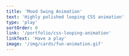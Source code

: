 ```yaml
---
title: 'Mood Swing Animation'
text: 'Highly polished looping CSS animation'
type: 'play'
sortOrder: 0
link: '/portfolio/css-looping-animation'
linkText: 'Have a play'
image: '/img/cards/fun-animation.gif'
---
```

